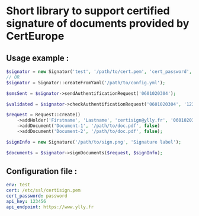 # Short library to support certified signature of documents provided by CertEurope

## Usage example :

```php
$signator = new Signator('test', '/path/to/cert.pem', 'cert_password', 'sms_api_key', 'sms_return_url');
// OR
$signator = Signator::createFromYaml('/path/to/config.yml');

$smsSent = $signator->sendAuthentificationRequest('0601020304');

$validated = $signator->checkAuthentificationRequest('0601020304', '123456');

$request = Request::create()
    ->addHolder('Firstname', 'Lastname', 'certisign@ylly.fr', '0601020304')
    ->addDocument('Document-1', '/path/to/doc.pdf', false)
    ->addDocument('Document-2', '/path/to/doc.pdf', false);

$signInfo = new Signature('/path/to/sign.png', 'Signature label');

$documents = $signator->signDocuments($request, $signInfo);
```

## Configuration file :

```yaml
env: test
cert: /etc/ssl/certisign.pem
cert_password: password
api_key: 123456
api_endpoint: https://www.ylly.fr
```